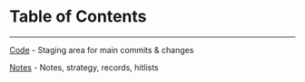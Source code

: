 # Table of Contents
---
[Code](Code) - Staging area for main commits & changes

[Notes](Notes) - Notes, strategy, records, hitlists
